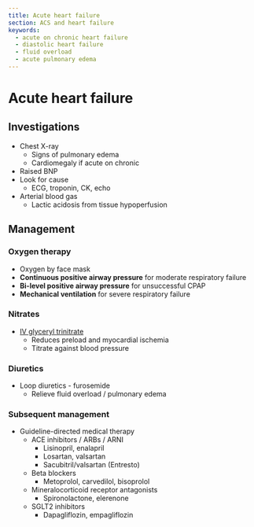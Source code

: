 ```yaml
---
title: Acute heart failure
section: ACS and heart failure
keywords:
  - acute on chronic heart failure
  - diastolic heart failure
  - fluid overload
  - acute pulmonary edema
---
```


# Acute heart failure

## Investigations

- Chest X-ray
  - Signs of pulmonary edema
  - Cardiomegaly if acute on chronic
- Raised BNP
- Look for cause
  - ECG, troponin, CK, echo
- Arterial blood gas
  - Lactic acidosis from tissue hypoperfusion

## Management

### Oxygen therapy

- Oxygen by face mask
- **Continuous positive airway pressure** for moderate respiratory failure
- **Bi-level positive airway pressure** for unsuccessful CPAP
- **Mechanical ventilation** for severe respiratory failure

### Nitrates

- [IV glyceryl trinitrate](../treatments/nitrate)
  - Reduces preload and myocardial ischemia
  - Titrate against blood pressure

### Diuretics

- Loop diuretics - furosemide
  - Relieve fluid overload / pulmonary edema

### Subsequent management

- Guideline-directed medical therapy
  - ACE inhibitors / ARBs / ARNI
    - Lisinopril, enalapril
    - Losartan, valsartan
    - Sacubitril/valsartan (Entresto)
  - Beta blockers
    - Metoprolol, carvedilol, bisoprolol
  - Mineralocorticoid receptor antagonists
    - Spironolactone, elerenone
  - SGLT2 inhibitors
    - Dapagliflozin, empagliflozin
